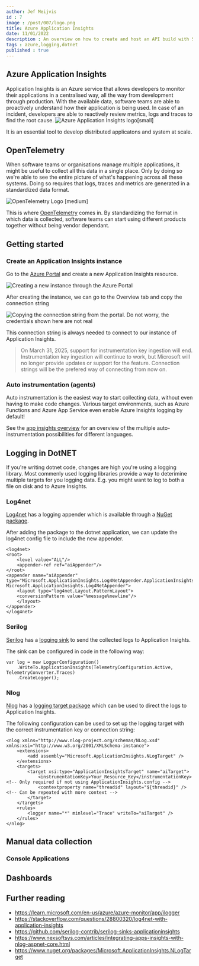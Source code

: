 ```yaml
---
author: Jef Meijvis
id : 7
image : /post/007/logo.png
title: Azure Application Insights
date: 11/01/2022
description : An overview on how to create and host an API build with Sveltekit.
tags : azure,logging,dotnet
published : true
---
```


## Azure Application Insights
Application Insights is an Azure service that allows developers to monitor their applications in a centralised way, all the way from development through production. With the available data, software teams are able to proactively understand how their application is being used. In case of an incident, developers are able to reactively review metrics, logs and traces to find the root cause. 
![Azure Application Insights logo[small]](/static/post/007/logo.png)

It is an essential tool to develop distributed applicatons and system at scale.

## OpenTelemetry
When software teams or organisations manage multiple applications, it might be useful to collect all this data in a single place. Only by doing so we're able to see the entire picture of what's happening across all these systems.
Doing so requires that logs, traces and metrics are generated in a standardized data format.

![OpenTelemetry Logo [medium]](/static/post/007/opentelemetry.png)

This is where [OpenTelemetry](https://opentelemetry.io/) comes in. By standardizing the format in which data is collected, software teams can start using different products together without being vendor dependant. 

## Getting started

### Create an Application Insights instance
Go to the [Azure Portal](https://www.portal.azure.com) and create a new Application Insights resource.

![Creating a new instance through the Azure Portal](/static/post/007/portal1.png)

After creating the instance, we can go to the Overview tab and copy the connection string

![Copying the connection string from the portal. Do not worry, the credentials shown here are not real](/static/post/007/portal2.png)

This connection string is always needed to connect to our instance of Application Insights.

> On March 31, 2025, support for instrumentation key ingestion will end. Instrumentation key ingestion will continue to work, but Microsoft will no longer provide updates or support for the feature. Connection strings will be the prefered way of connecting from now on.


### Auto instrumentation (agents)
Auto instrumentation is the easiest way to start collecting data, without even having to make code changes.
Various target environments, such as Azure Functions and Azure App Service even enable Azure Insights logging by default!

See the [app insights overview](https://learn.microsoft.com/en-us/azure/azure-monitor/app/app-insights-overview?tabs=net#how-do-i-instrument-an-application) for an overview of the multiple auto-instrumentation possibilities for different languages.

## Logging in DotNET
If you're writing dotnet code, changes are high you're using a logging library.
Most commenly used logging libraries provide a way to deterimine multiple targets for you logging data.
E.g. you might want to log to both a file on disk and to Azure Insights.

### Log4net
[Log4net](https://logging.apache.org/log4net/) has a logging appender which is available through a [NuGet package](https://www.nuget.org/packages/Microsoft.ApplicationInsights.Log4NetAppender/2.21.0).

After adding the package to the dotnet application, we can update the log4net config file to include the new appender. 

    <log4net>
    <root>
        <level value="ALL"/>
        <appender-ref ref="aiAppender"/>
    </root>
    <appender name="aiAppender" type="Microsoft.ApplicationInsights.Log4NetAppender.ApplicationInsightsAppender, Microsoft.ApplicationInsights.Log4NetAppender">
        <layout type="log4net.Layout.PatternLayout">
        <conversionPattern value="%message%newline"/>
        </layout>
    </appender>
    </log4net> 
### Serilog

[Serilog](https://serilog.net/) has a [logging sink](https://www.nuget.org/packages/Serilog.Sinks.ApplicationInsights/) to send the collected logs to Application Insights.

The sink can be configured in code in the following way:

    var log = new LoggerConfiguration()
        .WriteTo.ApplicationInsights(TelemetryConfiguration.Active, TelemetryConverter.Traces)
        .CreateLogger();

### Nlog
[Nlog](https://nlog-project.org/) has a [logging target package](https://www.nuget.org/packages/Microsoft.ApplicationInsights.NLogTarget/2.21.0) which can be used to direct the logs to Application Insights.

The following configuration can be used to set up the logging target with the correct instrumentation key or connection string:

    <nlog xmlns="http://www.nlog-project.org/schemas/NLog.xsd" xmlns:xsi="http://www.w3.org/2001/XMLSchema-instance">
        <extensions>
            <add assembly="Microsoft.ApplicationInsights.NLogTarget" />
        </extensions>
        <targets>
            <target xsi:type="ApplicationInsightsTarget" name="aiTarget">
                <instrumentationKey>Your_Resource_Key</instrumentationKey>	<!-- Only required if not using ApplicationInsights.config -->
                <contextproperty name="threadid" layout="${threadid}" />	<!-- Can be repeated with more context -->
            </target>
        </targets>
        <rules>
            <logger name="*" minlevel="Trace" writeTo="aiTarget" />
        </rules>
    </nlog>


## Manual data collection  
### Console Applications




## Dashboards

## Further reading
- https://learn.microsoft.com/en-us/azure/azure-monitor/app/ilogger
- https://stackoverflow.com/questions/28800320/log4net-with-application-insights
- https://github.com/serilog-contrib/serilog-sinks-applicationinsights
- https://www.nexsoftsys.com/articles/integrating-apps-insights-with-nlog-aspnet-core.html
- https://www.nuget.org/packages/Microsoft.ApplicationInsights.NLogTarget





